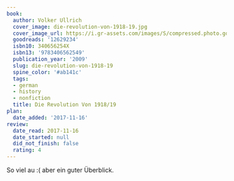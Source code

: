 ```yaml
---
book:
  author: Volker Ullrich
  cover_image: die-revolution-von-1918-19.jpg
  cover_image_url: https://i.gr-assets.com/images/S/compressed.photo.goodreads.com/books/1346255353l/12629234._SX98_.jpg
  goodreads: '12629234'
  isbn10: 340656254X
  isbn13: '9783406562549'
  publication_year: '2009'
  slug: die-revolution-von-1918-19
  spine_color: '#ab141c'
  tags:
  - german
  - history
  - nonfiction
  title: Die Revolution Von 1918/19
plan:
  date_added: '2017-11-16'
review:
  date_read: 2017-11-16
  date_started: null
  did_not_finish: false
  rating: 4
---
```


So viel au :( aber ein guter Überblick.
